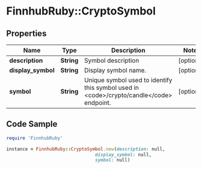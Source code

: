 # FinnhubRuby::CryptoSymbol

## Properties

Name | Type | Description | Notes
------------ | ------------- | ------------- | -------------
**description** | **String** | Symbol description | [optional] 
**display_symbol** | **String** | Display symbol name. | [optional] 
**symbol** | **String** | Unique symbol used to identify this symbol used in &lt;code&gt;/crypto/candle&lt;/code&gt; endpoint. | [optional] 

## Code Sample

```ruby
require 'FinnhubRuby'

instance = FinnhubRuby::CryptoSymbol.new(description: null,
                                 display_symbol: null,
                                 symbol: null)
```


